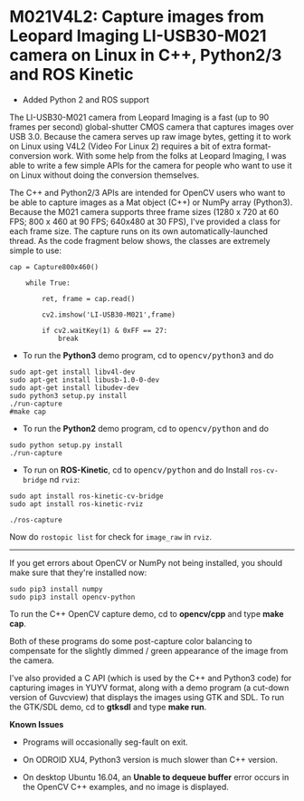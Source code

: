 # M021V4L2: Capture images from Leopard Imaging LI-USB30-M021 camera on Linux in C++, Python2/3 and ROS Kinetic

- Added Python 2 and ROS support

The LI-USB30-M021 camera from Leopard Imaging is a fast (up to 90 frames per
second) global-shutter CMOS camera that captures images over USB 3.0.  Because the
camera serves up raw image bytes, getting it to work on Linux using V4L2 (Video
For Linux 2) requires a bit of extra format-conversion work.  With some help
from the folks at Leopard Imaging, I was able to write a few simple APIs for
the camera for people who want to use it on Linux without doing the conversion
themselves.  

The C++ and Python2/3 APIs are intended for OpenCV users who want to be able to
capture images as a Mat object (C++) or NumPy array (Python3).  Because the M021
camera supports three frame sizes (1280 x 720 at 60 FPS; 800 x 460 at 90 FPS;
640x480 at 30 FPS), I've provided a class for each frame size. The capture runs
on its own automatically-launched thread. As the code fragment below shows,
the classes are extremely simple to use:

```
cap = Capture800x460()

    while True:

        ret, frame = cap.read()

        cv2.imshow('LI-USB30-M021',frame)

        if cv2.waitKey(1) & 0xFF == 27:
            break
```

- To run the **Python3** demo program, cd to <tt>opencv/python3</tt> and do
```
sudo apt-get install libv4l-dev
sudo apt-get install libusb-1.0-0-dev
sudo apt-get install libudev-dev
sudo python3 setup.py install
./run-capture
#make cap
```

- To run the **Python2** demo program, cd to <tt>opencv/python</tt> and do
```
sudo python setup.py install
./run-capture
```

- To run on **ROS-Kinetic**, cd to <tt>opencv/python</tt> and do
Install `ros-cv-bridge` nd `rviz`:
```
sudo apt install ros-kinetic-cv-bridge 
sudo apt install ros-kinetic-rviz
```

```
./ros-capture
```
Now do `rostopic list` for check for `image_raw` in `rviz`.

***

If you get errors about OpenCV or NumPy not being installed, you should make
sure that they're installed now:

```
sudo pip3 install numpy
sudo pip3 install opencv-python
```

To run the C++ OpenCV capture demo, cd to <b>opencv/cpp</b> and type <b>make
cap</b>.  

Both of these programs do some post-capture color balancing to compensate for
the slightly dimmed / green appearance of the image from the camera.

I've also provided a C API (which is used by the C++ and Python3 code) for
capturing images in YUYV format, along with a demo program (a cut-down version
of Guvcview) that displays the images using GTK and SDL.  To run the GTK/SDL
demo, cd to <b>gtksdl</b> and type <b>make run</b>.

<b>Known Issues</b> 

<ul>
<li>Programs will occasionally seg-fault on exit.
<p><li> On ODROID XU4, Python3 version is much slower than C++ version.
<p><li> On desktop Ubuntu 16.04, an <b>Unable to dequeue buffer</b> error
occurs in the OpenCV C++ examples, and no image is displayed.
</ul>
